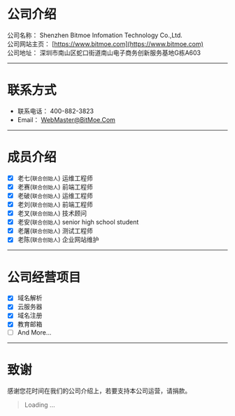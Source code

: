 # 公司介绍

公司名称： Shenzhen Bitmoe Infomation Technology Co.,Ltd.  
公司网站主页： [https://www.bitmoe.com](https://www.bitmoe.com)  
公司地址： 深圳市南山区蛇口街道南山电子商务创新服务基地G栋A603

---

# 联系方式

- 联系电话： 400-882-3823
- Email： WebMaster@BitMoe.Com

---

# 成员介绍

- [x] 老七(`联合创始人`) 运维工程师
- [x] 老赛(`联合创始人`) 前端工程师
- [x] 老破(`联合创始人`) 运维工程师
- [x] 老刘(`联合创始人`) 前端工程师
- [x] 老叉(`联合创始人`) 技术顾问
- [x] 老安(`联合创始人`) senior high school student
- [x] 老屠(`联合创始人`) 测试工程师
- [x] 老陈(`联合创始人`) 企业网站维护

---

# 公司经营项目

- [x] 域名解析
- [x] 云服务器
- [x] 域名注册
- [x] 教育邮箱
- [ ] And More...

---

# 致谢
感谢您花时间在我们的公司介绍上，若要支持本公司运营，请捐款。
> Loading ...

